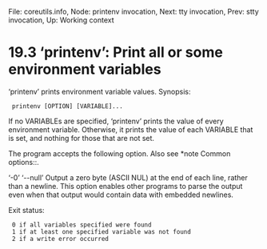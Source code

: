 File: coreutils.info,  Node: printenv invocation,  Next: tty invocation,  Prev: stty invocation,  Up: Working context

19.3 ‘printenv’: Print all or some environment variables
========================================================

‘printenv’ prints environment variable values.  Synopsis:

     printenv [OPTION] [VARIABLE]...

   If no VARIABLEs are specified, ‘printenv’ prints the value of every
environment variable.  Otherwise, it prints the value of each VARIABLE
that is set, and nothing for those that are not set.

   The program accepts the following option.  Also see *note Common
options::.

‘-0’
‘--null’
     Output a zero byte (ASCII NUL) at the end of each line, rather than
     a newline.  This option enables other programs to parse the output
     even when that output would contain data with embedded newlines.

   Exit status:

     0 if all variables specified were found
     1 if at least one specified variable was not found
     2 if a write error occurred

